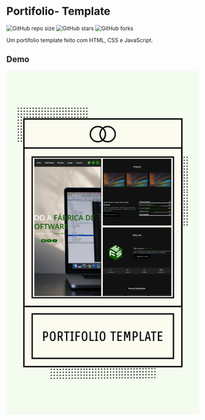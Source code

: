 # Portifolio- Template 

![GitHub repo size](https://img.shields.io/github/repo-size/V1niciusR/Portifolio-template)
![GitHub stars](https://img.shields.io/github/stars/V1niciusR/Portifolio-template?style=social)
![GitHub forks](https://img.shields.io/github/forks/V1niciusR/Portifolio-template?style=social)

Um portifolio template feito com HTML, CSS e JavaScript.

## Demo

![Portifolio template demo](./Demo-site/Design.png "site Demo")
